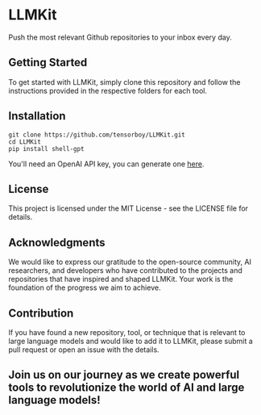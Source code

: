 # LLMKit
Push the most relevant Github repositories to your inbox every day.

## Getting Started
To get started with LLMKit, simply clone this repository and follow the instructions provided in the respective folders for each tool.

## Installation
```shell
git clone https://github.com/tensorboy/LLMKit.git
cd LLMKit
pip install shell-gpt
```
You'll need an OpenAI API key, you can generate one [here](https://beta.openai.com/account/api-keys).

## License
This project is licensed under the MIT License - see the LICENSE file for details.

## Acknowledgments
We would like to express our gratitude to the open-source community, AI researchers, and developers who have contributed to the projects and repositories that have inspired and shaped LLMKit. Your work is the foundation of the progress we aim to achieve.

## Contribution
If you have found a new repository, tool, or technique that is relevant to large language models and would like to add it to LLMKit, please submit a pull request or open an issue with the details.

## Join us on our journey as we create powerful tools to revolutionize the world of AI and large language models!
